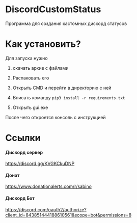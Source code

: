 # DiscordCustomStatus
Программа для создания кастомных дискорд статусов

# Как установить?

Для запуска нужно 
1. скачать архив с файлами

2. Распаковать его 

3. Открыть CMD и перейти в директорию с ней

4. Вписать команду 
``pip3 install -r requirements.txt``

5. Открыть gui.exe

После чего откроется консоль с инструкцией


# Ссылки
#### Дискорд сервер
https://discord.gg/KVGKCkuDNP  
#### Донат
https://www.donationalerts.com/r/sabino  
#### Дискорд Бот
https://discord.com/oauth2/authorize?client_id=843851444188610561&scope=bot&permissions=8  
